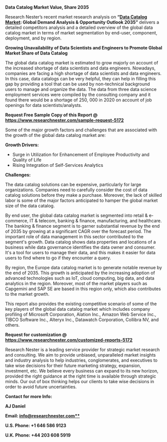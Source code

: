 ﻿**Data Catalog Market Value, Share 2035**

Research Nester’s recent market research analysis on **“[Data Catalog Market](https://www.researchnester.com/reports/data-catalog-market/5172): Global Demand Analysis & Opportunity Outlook 2035”** delivers a detailed competitors analysis and a detailed overview of the global data catalog market in terms of market segmentation by end-user, component, deployment, and by region. 

**Growing Unavailability of Data Scientists and Engineers to Promote Global Market Share of Data Catalog** 

The global data catalog market is estimated to grow majorly on account of the increased shortage of data scientists and data engineers. Nowadays, companies are facing a high shortage of data scientists and data engineers. In this case, data catalogs can be very helpful, they can help in filling this gap by providing a tool that can be used by non-technical background users to manage and organize the data. The data from three data science employment services were compiled by the consulting company and it found there would be a shortage of 250, 000 in 2020 on account of job openings for data scientists/analysts.

**Request Free Sample Copy of this Report @ <https://www.researchnester.com/sample-request-5172>** 

Some of the major growth factors and challenges that are associated with the growth of the global data catalog market are:

**Growth Drivers:**

- Surge in Utilization for Enhancement of Employee Productivity and Quality of Life 
- Rising Integration of Self-Services Analytics 

**Challenges:**

The data catalog solutions can be expensive, particularly for large organizations. Companies need to carefully consider the cost of data catalog solutions before they make a purchase. Moreover, the lack of skilled labor is some of the major factors anticipated to hamper the global market size of the data catalog.

By end user, the global data catalog market is segmented into retail & e-commerce, IT & telecom, banking & finance, manufacturing, and healthcare. The banking & finance segment is to garner substantial revenue by the end of 2035 by growing at a significant CAGR over the forecast period. The important role of data management in this sector contributed to the segment's growth. Data catalog shows data properties and locations of a business while data governance identifies the data owner and consumer. It's a tool for users to manage their data, and this makes it easier for data users to find where to go if they encounter a query. 

By region, the Europe data catalog market is to generate notable revenue by the end of 2035. This growth is anticipated by the increasing adoption of advanced technologies such as IoT, cloud computing, big data, and data analytics in the region. Moreover, most of the market players such as Capgemini and SAP SE are based in this region only, which also contributes to the market growth. 

This report also provides the existing competitive scenario of some of the key players of the global data catalog market which includes company profiling of Microsoft Corporation, Alation Inc., Amazon Web Service Inc., TIBCO Software Inc., Alteryx Inc., Datawatch Corporation, Collibra NV, and others.      

**Request for customization @ <https://www.researchnester.com/customized-reports-5172>** 

Research Nester is a leading service provider for strategic market research and consulting. We aim to provide unbiased, unparalleled market insights and industry analysis to help industries, conglomerates, and executives to take wise decisions for their future marketing strategy, expansion, investment, etc. We believe every business can expand to its new horizon, provided the right guidance at the right time is available through strategic minds. Our out of box thinking helps our clients to take wise decisions in order to avoid future uncertainties.

**Contact for more Info:**

**AJ Daniel**

**Email: [info@researchnester.com**](mailto:info@researchnester.com)**

**U.S. Phone: +1 646 586 9123** 

**U.K. Phone: +44 203 608 5919**



